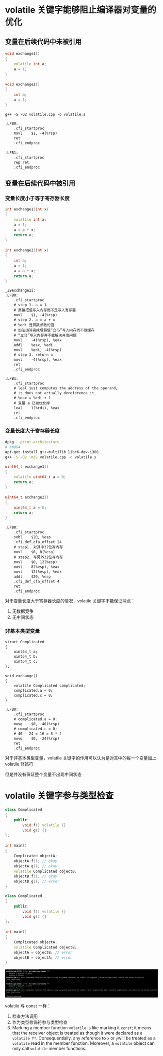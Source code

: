  # volatile 关键字能够阻止编译器对变量的优化 #

## 变量在后续代码中未被引用 ##

```c++
void exchange1()
{
    volatile int a;
    a = 1;
}

void exchange2()
{
    int a;
    a = 1;
}
```

```shell
g++ -S -O2 volatile.cpp -o volatile.s
```

```assembly
.LFB0:
	.cfi_startproc
	movl	$1, -4(%rsp)
	ret
	.cfi_endproc

.LFB1:
	.cfi_startproc
	rep ret
	.cfi_endproc
```

## 变量在后续代码中被引用 ##

### 变量长度小于等于寄存器长度 ###

```cpp
int exchange1(int x)
{
    volatile int a;
    a = 1;
    a = a + x;
    return a;
}

int exchange2(int x)
{
    int a;
    a = 1;
    a = a + x;
    return a;
}
```

```assembly
_Z9exchange1i:
.LFB0:
	.cfi_startproc
	# step 1. a = 1
	# 直接把值写入内存而不是写入寄存器
	movl	$1, -4(%rsp)
	# step 2. a = a + x
	# %edi 是函数参数的值
	# 加法运算完成后将值“立马”写入内存而不做缓存
	# “立马”写入内存并不能解决并发问题
	movl	-4(%rsp), %eax
	addl	%eax, %edi
	movl	%edi, -4(%rsp)
	# step 3. return a
	movl	-4(%rsp), %eax
	ret
	.cfi_endproc
```

```assembly
.LFB1:
	.cfi_startproc
	# leal just computes the address of the operand,
	# it does not actually dereference it.
	# %eax = %edi + 1
	# 变量 a 已被优化掉
	leal	1(%rdi), %eax
	ret
	.cfi_endproc
```

### 变量长度大于寄存器长度 ###

```bash
dpkg --print-architecture
# amd64
apt-get install g++-multilib libc6-dev-i386
g++ -S -O2 -m32 volatile.cpp -o volatile.s
```

```c++
uint64_t exchange1()
{
    volatile uint64_t a = 0;
    return a;
}

uint64_t exchange2()
{
    uint64_t a = 0;
    return a;
}
```

```assembly
.LFB0:
	.cfi_startproc
	subl	$20, %esp
	.cfi_def_cfa_offset 24
	# step1. 对其中32位写内存
	movl	$0, 8(%esp)
	# step2. 写另外32位写内存
	movl	$0, 12(%esp)
	movl	8(%esp), %eax
	movl	12(%esp), %edx
	addl	$20, %esp
	.cfi_def_cfa_offset 4
	ret
	.cfi_endproc
```

对于变量长度大于寄存器长度的情况，volatile 关键字不能保证两点：

1. 无数据竞争
2. 无中间状态

### 非基本类型变量 ###

```shell
struct Complicated
{
    uint64_t a;
    uint64_t b;
    uint64_t c;
};

void exchange()
{
    volatile Complicated complicated;
    complicated.a = 0;
    complicated.c = 0;
}
```

```assembly
.LFB0:
	.cfi_startproc
	# complicated.a = 0;
	movq	$0, -40(%rsp)
	# complicated.c = 0;
	# 40 - 24 = 16 = 8 * 2
	movq	$0, -24(%rsp)
	ret
	.cfi_endproc
```

对于非基本类型变量，volatile 关键字的作用可以认为是对其中的每一个变量加上 volatile 修饰符

但是并没有保证整个变量不出现中间状态

# volatile 关键字参与类型检查 #

```c++
class Complicated
{
    public:
        void f() volatile {}
        void g() {}
};

int main()
{
    Complicated objectA;
    objectA.f(); // okay
    objectA.g(); // okay
    volatile Complicated objectB;
    objectB.f(); // okay
    objectB.g(); // error
}
```

```cpp
class Complicated
{
    public:
        void f() volatile {}
        void g() {}
};

int main()
{
    Complicated objectA;
    volatile Complicated objectB;
    objectA = objectB; // error
    objectB = objectA; // error
}
```

![](1.jpg)

volatile 与 const 一样：

1. 检查方法调用
2. 作为类型修饰符参与类型检查
3. Marking a member function `volatile` is like marking it `const`; it means that the receiver object is treated as though it were declared as a `volatile T*`. Consequentially, any reference to `x` or `y`will be treated as a `volatile` read in the member function. Moreover, a `volatile` object can only call `volatile` member functions.

